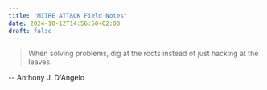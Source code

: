```yaml
---
title: "MITRE ATT&CK Field Notes"
date: 2024-10-12T14:56:50+02:00
draft: false
---
```


> When solving problems, dig at the roots instead of just hacking at the leaves.

-- Anthony J. D'Angelo